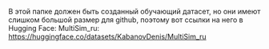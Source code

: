 В этой папке должен быть созданный обучающий датасет, но они имеют слишком большой размер для github, поэтому вот ссылки на него в Hugging Face:
MultiSim_ru: https://huggingface.co/datasets/KabanovDenis/MultiSim_ru
